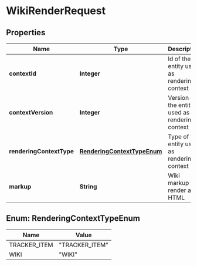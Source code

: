 

# WikiRenderRequest

## Properties

Name | Type | Description | Notes
------------ | ------------- | ------------- | -------------
**contextId** | **Integer** | Id of the entity used as rendering context |  [optional]
**contextVersion** | **Integer** | Version of the entity used as rendering context |  [optional]
**renderingContextType** | [**RenderingContextTypeEnum**](#RenderingContextTypeEnum) | Type of the entity used as rendering context |  [optional]
**markup** | **String** | Wiki markup to render as HTML | 



## Enum: RenderingContextTypeEnum

Name | Value
---- | -----
TRACKER_ITEM | &quot;TRACKER_ITEM&quot;
WIKI | &quot;WIKI&quot;



